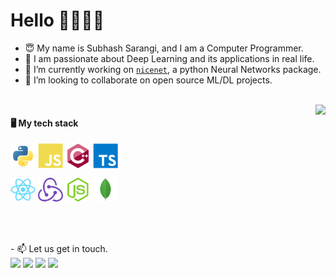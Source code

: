 # Hello 👋🏻👋🏻
- 😇 My name is Subhash Sarangi, and I am a Computer Programmer.  
- 🤖 I am passionate about Deep Learning and its applications in real life.  
- 🔭 I’m currently working on [`nicenet`](https://pypi.org/project/nicenet/), a python Neural Networks package.  
- 👯 I’m looking to collaborate on open source ML/DL projects.

<br/>

<img align='right' src="https://github-readme-stats.vercel.app/api?username=Subhash3&show_icons=true&theme=highcontrast">

#### 🖥️ My tech stack


<span><img src="https://raw.githubusercontent.com/devicons/devicon/master/icons/python/python-original.svg" width=40 height=40 align="center"></span>
<span><img src="https://raw.githubusercontent.com/devicons/devicon/master/icons/javascript/javascript-plain.svg" width=40 height=40 align="center"></span>
<span><img src="https://raw.githubusercontent.com/devicons/devicon/master/icons/cplusplus/cplusplus-original.svg" width=40 height=40 align="center"></span>
<span><img src="https://raw.githubusercontent.com/devicons/devicon/master/icons/typescript/typescript-plain.svg" width=40 height=40 align="center"></span>

<span><img src="https://raw.githubusercontent.com/devicons/devicon/master/icons/react/react-original.svg" width=40 height=40 align="center"></span>
<span><img src="https://raw.githubusercontent.com/devicons/devicon/master/icons/redux/redux-original.svg" width=40 height=40 align="center"></span>
<span><img src="https://raw.githubusercontent.com/devicons/devicon/master/icons/nodejs/nodejs-original.svg" width=40 height=40 align="center"></span>
<span><img src="https://raw.githubusercontent.com/devicons/devicon/master/icons/mongodb/mongodb-original.svg" width=40 height=40 align="center"></span>


<br/>
<br/>
<br/>
- 📫 Let us get in touch.  
<br/>
<a href="https://subhash3.github.io"><img src="https://img.shields.io/badge/subhash3.github.io-Message%20Me-blue?color=15307B&style=for-the-badge"></a> 
<a href="https://www.youtube.com/channel/UCr6VO3HU87nKwFi4QGqPuNA"><img src="https://img.shields.io/badge/Subhash Sarangi-c14438.svg?&style=for-the-badge&logo=youtube&logoColor=white"></a> 
<a href="https://www.linkedin.com/in/subhash-sarangi/"><img src="https://img.shields.io/badge/linkedin-%230077B5.svg?&style=for-the-badge&logo=linkedin&logoColor=white"></a> 
<a href="mailto:subhashsarangi123@gmail.com"><img src="https://img.shields.io/badge/subhashsarangi123@gmail.com-c14438.svg?&style=for-the-badge&logo=gmail&logoColor=white"></a> 